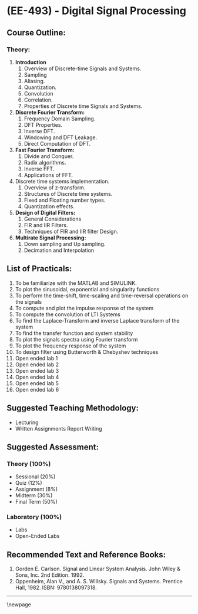 # **(EE-493) - Digital Signal Processing** 

## **Course Outline:**

### **Theory:**

1. **Introduction**
   1. Overview of Discrete-time Signals and Systems.
   2. Sampling
   3. Aliasing.
   4. Quantization.
   5. Convolution
   6. Correlation.
   7. Properties of Discrete time Signals and Systems.
2. **Discrete Fourier Transform:** 
   1. Frequency Domain Sampling.
   2. DFT Properties.
   3. Inverse DFT.
   4. Windowing and DFT Leakage.
   5. Direct Computation of DFT.
3. **Fast Fourier Transform:**
   1. Divide and Conquer.
   2. Radix algorithms. 
   3. Inverse FFT.
   4. Applications of FFT.
4. Discrete time systems implementation.
   1. Overview of z-transform. 
   2. Structures of Discrete time systems.
   3. Fixed and Floating number types.
   4. Quantization effects.
5. **Design of Digital Filters:**
   1. General Considerations 
   2. FIR and IIR Filters.
   3. Techniques of FIR and IIR filter Design.
6. **Multirate Signal Processing:** 
   1. Down sampling and Up sampling.
   2. Decimation and Interpolation
   
## **List of Practicals:**
1. To be familiarize with the MATLAB and SIMULINK.
1. To plot the sinusoidal, exponential and singularity functions
1. To perform the time-shift, time-scaling and time-reversal operations on the signals
1. To compute and plot the impulse response of the system
1. To compute the convolution of LTI Systems
1. To find the Laplace-Transform and inverse Laplace transform of the system
1. To find the transfer function and system stability
1. To plot the signals spectra using Fourier transform
1. To plot the frequency response of the system
1. To design filter using Butterworth & Chebyshev techniques
1. Open ended lab 1
1. Open ended lab 2
1. Open ended lab 3
1. Open ended lab 4
1. Open ended lab 5
1. Open ended lab 6


## **Suggested Teaching Methodology:**

- Lecturing
- Written Assignments Report Writing

## **Suggested Assessment:**

### **Theory (100%)**

- Sessional (20%)
- Quiz (12%)
- Assignment (8%)
- Midterm (30%)
- Final Term (50%)

### **Laboratory (100%)**

- Labs
- Open-Ended Labs

## **Recommended Text and Reference Books:**

1. Gorden E. Carlson. Signal and Linear System Analysis. John Wiley & Sons, Inc. 2nd Edition. 1992.
1. Oppenheim, Alan V., and A. S. Willsky. Signals and Systems. Prentice Hall, 1982. ISBN: 9780138097318.

___
\newpage